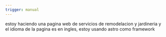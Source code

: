 ```yaml
---
trigger: manual
---
```


estoy haciendo una pagina web de servicios de remodelacion y jardineria y el idioma de la pagina es en ingles, estoy usando astro como framework